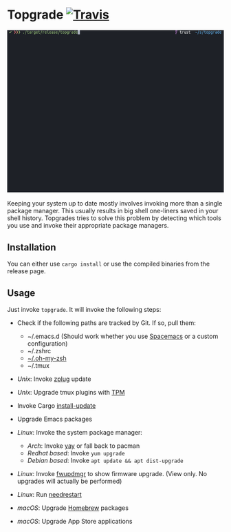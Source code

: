 # Topgrade [![Travis](https://api.travis-ci.org/r-darwish/topgrade.svg?branch=master)](https://travis-ci.org/r-darwish/topgrade)

![Alt Text](doc/screenshot.gif)

Keeping your system up to date mostly involves invoking more than a single package manager. This
usually results in big shell one-liners saved in your shell history. Topgrades tries to solve this
problem by detecting which tools you use and invoke their appropriate package managers.

## Installation
You can either use `cargo install` or use the compiled binaries from the release page.

## Usage
Just invoke `topgrade`. It will invoke the following steps:

* Check if the following paths are tracked by Git. If so, pull them:
  * ~/.emacs.d (Should work whether you use [Spacemacs](http://spacemacs.org/) or a custom configuration)
  * ~/.zshrc
  * [~/.oh-my-zsh](https://github.com/robbyrussell/oh-my-zsh)
  * ~/.tmux

* *Unix*: Invoke [zplug](https://github.com/zplug/zplug) update
* *Unix*: Upgrade tmux plugins with [TPM](https://github.com/tmux-plugins/tpm)
* Invoke Cargo [install-update](https://github.com/nabijaczleweli/cargo-update)
* Upgrade Emacs packages
* *Linux*: Invoke the system package manager:
  * *Arch*: Invoke [yay](https://github.com/Jguer/yay) or fall back to pacman
  * *Redhat based*: Invoke `yum upgrade`
  * *Debian based*: Invoke `apt update && apt dist-upgrade`
* *Linux*: Invoke [fwupdmgr](https://github.com/hughsie/fwupd) to show firmware upgrade. (View only. No upgrades will actually be performed)
* *Linux*: Run [needrestart](https://github.com/liske/needrestart)
* *macOS*: Upgrade [Homebrew](https://brew.sh/) packages
* *macOS*: Upgrade App Store applications
